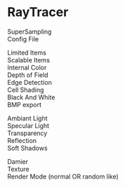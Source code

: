 # RayTracer

SuperSampling <br />
Config File <br />

Limited Items <br />
Scalable Items <br />
Internal Color <br />
Depth of Field <br />
Edge Detection <br />
Cell Shading <br />
Black And White <br />
BMP export <br />

Ambiant Light <br />
Specular Light <br />
Transparency <br />
Reflection <br />
Soft Shadows <br />

Damier <br />
Texture <br />
Render Mode (normal OR random like) <br />
